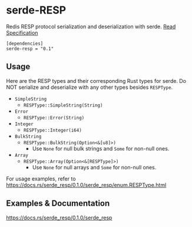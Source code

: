 # serde-RESP
Redis RESP protocol serialization and deserialization with serde.
[Read Specification](https://redis.io/topics/protocol)

```
[dependencies]
serde-resp = "0.1"
```

## Usage

Here are the RESP types and their corresponding Rust types for serde.
Do NOT serialize and deserialize with any other types besides `RESPType`.

- `SimpleString`
    + `RESPType::SimpleString(String)`
- `Error`
    + `RESPType::Error(String)`
- `Integer`
    + `RESPType::Integer(i64)`
- `BulkString`
    + `RESPType::BulkString(Option<&[u8]>)`
        + Use `None` for null bulk strings and `Some` for non-null ones.
- `Array`
    + `RESPType::Array(Option<&[RESPType]>)`
        + Use `None` for null arrays and `Some` for non-null ones.

For usage examples, refer to https://docs.rs/serde_resp/0.1.0/serde_resp/enum.RESPType.html    

## Examples & Documentation
https://docs.rs/serde_resp/0.1.0/serde_resp